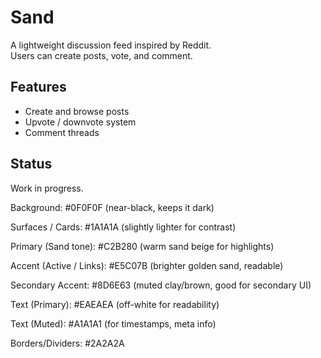 # Sand

A lightweight discussion feed inspired by Reddit.  
Users can create posts, vote, and comment.

## Features

- Create and browse posts
- Upvote / downvote system
- Comment threads

## Status

Work in progress.

Background: #0F0F0F (near-black, keeps it dark)

Surfaces / Cards: #1A1A1A (slightly lighter for contrast)

Primary (Sand tone): #C2B280 (warm sand beige for highlights)

Accent (Active / Links): #E5C07B (brighter golden sand, readable)

Secondary Accent: #8D6E63 (muted clay/brown, good for secondary UI)

Text (Primary): #EAEAEA (off-white for readability)

Text (Muted): #A1A1A1 (for timestamps, meta info)

Borders/Dividers: #2A2A2A